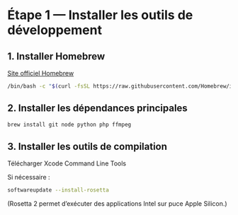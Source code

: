 # Étape 1 — Installer les outils de développement

## 1. Installer Homebrew
[Site officiel Homebrew](https://brew.sh)
```bash
/bin/bash -c "$(curl -fsSL https://raw.githubusercontent.com/Homebrew/install/HEAD/install.sh)"
```
## 2. Installer les dépendances principales
```bash
brew install git node python php ffmpeg
```
## 3. Installer les outils de compilation
Télécharger Xcode Command Line Tools

Si nécessaire :

```bash
softwareupdate --install-rosetta
```
(Rosetta 2 permet d’exécuter des applications Intel sur puce Apple Silicon.)
